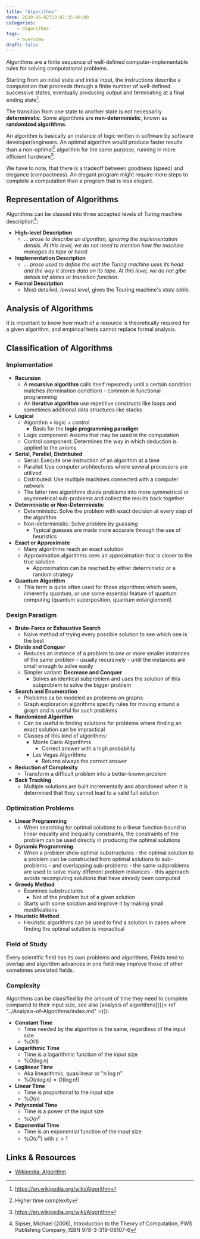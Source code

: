 ```yaml
---
title: "Algorithms"
date: 2020-06-02T13:07:35-04:00
categories:
    - algorithms
tags:
    - overview
draft: false
---
```

 
Algorithms are a finite sequence of well-defined computer-implementable rules for solving computational problems.

Starting from an initial state and initial input, the instructions describe a computation that proceeds through a finite number of well-defined successive states, eventually producing _output_ and terminating at a final ending state[^wikialgo].

[^wikialgo]: https://en.wikipedia.org/wiki/Algorithm

The transition from one state to another state is not necessarily **deterministic**. Some algorithms are **non-deterministic**, known as **randomized algorithms**.

An algorithm is basically an instance of logic written in software by software developer/engineers. An optimal algorithm would produce faster results than a non-optimal[^timecomplexity] algorithm for the same purpose, running in more efficient hardware[^wikialgo].

[^timecomplexity]: Higher time complexity

We have to note, that there is a tradeoff between goodness (speed) and elegance (compactness). An elegant program might require more steps to complete a computation than a program that is less elegant.

## Representation of Algorithms

Algorithms can be classed into three accepted levels of Turing machine description[^sipser]:

[^sipser]: Sipser, Michael (2006), Introduction to the Theory of Computation, PWS Publishing Company, ISBN 978-3-319-08107-6

- **High-level Description**
    - _... prose to describe an algorithm, ignoring the implementation details. At this level, we do not need to mention how the machine manages its tape or head._
- **Implementation Description**
    - _... prose used to define the wat the Turing machine uses its head and the way it stores data on its tape. At this level, we do not gibe details iof states or transition function._
- **Formal Description**
    - Most detailed, _lowest level_, gives the Touring machine's _state table_.


## Analysis of Algorithms

It is important to know how much of a resource is theoretically required for a given algorithm, and empirical tests cannot replace formal analysis.

## Classification of Algorithms

### Implementation

- **Recursion**
    - A **recursive algorithm** calls itself repeatedly until a certain condition matches (termination condition) - common in functional programming
    - An **iterative algorithm** use repetitive constructs like loops and sometimes additional data structures like stacks
- **Logical** 
    - Algorithm = logic + control
        - Basis for the **logic programming paradigm**
    - Logic component: Axioms that may be used in the computation 
    - Control component:  Determines the way in which deduction is applied to the axioms
- **Serial, Parallel, Distributed**
    - Serial: Execute one instruction of an algorithm at a time
    - Parallel: Use computer architectures where several processors are utilized
    - Distributed: Use multiple machines connected with a computer network
    - The latter two algorithms divide problems into more symmetrical or asymmetrical sub-problems and collect the results back together
- **Deterministic or Non-Deterministic**
    - Deterministic: Solve the problem with exact decision at every step of the algorithm
    - Non-deterministic: Solve problem by _guessing_
        - Typical guesses are made more accurate through the use of heuristics
- **Exact or Approximate**
    - Many algorithms reach an exact solution
    - Approximation algorithms seek an approximation that is closer to the true solution
        - Approximation can be reached by either deterministic or a random strategy
- **Quantum Algorithm**
    - This term is quite often used for those algorithms which seem, inherently quantum, or use some essential feature of quantum computing (quantum superposition, quantum entanglement)

### Design Paradigm

- **Brute-Force or Exhaustive Search**
    - Naive method of trying every possible solution to see which one is the best
- **Divide and Conquer**
    - Reduces an instance of a problem to one or more smaller instances of the same problem - usually recursively - until the instances are small enough to solve easily 
    - Simpler variant: **Decrease and Conquer**
        - Solves an identical subproblem and uses the solution of this subproblem to solve the bigger problem
- **Search and Enumeration**
    - Problems ca be modeled as problems on graphs
    - Graph exploration algorithms specify rules for moving around a graph and is useful for such problems
- **Randomized Algorithm**
    - Can be useful in finding solutions for problems where finding an exact solution can be impractical
    - Classes of this kind of algorithms:
        - Monte Carlo Algorithms
            - Correct answer with a high probability
        - Las Vegas Algorithms
            - Returns always the correct answer
- **Reduction of Complexity**
    - Transform a difficult problem into a better-known problem
- **Back Tracking**
    - Multiple solutions are built incrementally and abandoned when it is determined that they cannot lead to a valid full solution

### Optimization Problems

- **Linear Programming**
    - When searching for optimal solutions to a linear function bound to linear equality and inequality constraints, the constraints of the problem can be used directly in producing the optimal solutions
- **Dynamic Programming**
    - When a problem show optimal substructures - the optimal solution to a problem can be constructed from optimal solutions to sub-problems - and overlapping sub-problems - the same subproblems are used to solve many different problem instances - this approach avoids recomputing solutions that have already been computed
- **Greedy Method**
    - Examines substructures
        - Not of the problem but of a given solution
    - Starts with some solution and improve it by making small modifications
- **Heuristic Method**
    - Heuristic algorithms can be used to find a solution in cases where finding the optimal solution is impractical

### Field of Study

Every scientific field has its own problems and algorithms. Fields tend to overlap and algorithm advances in one field may improve those of other sometimes unrelated fields.

### Complexity

Algorithms can be classified by the amount of time they need to complete compared to their input size, see also [analysis of algorithms]({{< ref "../Analysis-of-Algorithms/index.md" >}}): 

- **Constant Time**
    - Time needed by the algorithm is the same, regardless of the input size
    - %$O(1)%$
- **Logarithmic Time**
    - Time is a logarithmic function of the input size
    - %$O(\log n)%$
- **Loglinear Time**
    - Aka linearithmic, quasilinear or "n log n"
    - %$O(n \log n) = O(\log n!)%$
- **Linear Time**
    - Time is proportional to the input size
    - %$O(n)%$
- **Polynomial Time**
    - Time is a power of the input size
    - %$O(n^c%$
- **Exponential Time**
    - Time is an exponential function of the input size
    - %$O(c^n) \text{ with } c > 1%$

## Links & Resources

- [Wikipedia: Algorithm](https://en.wikipedia.org/wiki/Algorithm)


